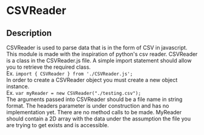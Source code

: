 # CSVReader

## Description
  CSVReader is used to parse data that is in the form of CSV in javascript. This module is made with the inspiration of python's
  csv reader. CSVReader is a class in the CSVReader.js file. A simple import statement should allow you to retrieve the required class.  
  Ex. ``` import { CSVReader } from './CSVReader.js'; ```  
  In order to create a CSVReader object you must create a new object instance.  
  Ex. ``` var myReader = new CSVReader("./testing.csv"); ```  
  The arguments passed into CSVReader should be a file name in string format. The headers parameter is under construction and has no implementation yet. There are no method calls to be made. MyReader should contain a 2D array with the data under the assumption the file you are trying to get exists and is accessible.
